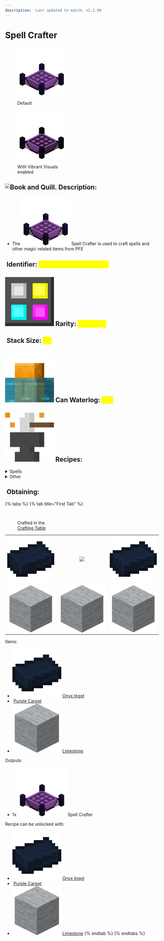 ```yaml
---
description: 'Last updated to match: v1.2.99'
---
```


# Spell Crafter

<div><figure><img src="https://github.com/ItsMePok/PFE/blob/wikiAssets/blockRenders/SpellCrafter.png?raw=true" alt=""><figcaption><p>Default</p></figcaption></figure> <figure><img src="https://github.com/ItsMePok/PFE/blob/wikiAssets/blockRenders/VVSpellCrafter.png?raw=true" alt=""><figcaption><p>With Vibrant Visuals <br>enabled</p></figcaption></figure></div>

## <img src="https://minecraft.wiki/images/Book_and_Quill_JE2_BE2.png?2128f" alt="Book and Quill." data-size="line"> Description: <a href="#description" id="description"></a>

* The <img src="https://github.com/ItsMePok/PFE/blob/wikiAssets/blockRenders/SpellCrafter.png?raw=true" alt="" data-size="line"> Spell Crafter is used to craft spells and other magic related items from PFE

## <img src="https://minecraft.wiki/images/Name_Tag_JE2_BE2.png?cbdc1" alt="" data-size="line"> Identifier: <mark style="color:yellow;">**poke\_pfe:spell\_crafter**</mark> <a href="#identifier" id="identifier"></a>

## <img src="https://github.com/ItsMePok/PFE/blob/wikiAssets/MiscIcons/Rarity.png?raw=true" alt="Rarity." data-size="line"> Rarity: <mark style="color:yellow;">Common</mark> <a href="#rarity" id="rarity"></a>

## <img src="https://minecraft.wiki/images/Light_Gray_Bundle_JE1_BE1.png?b552e" alt="" data-size="line"> Stack Size: <mark style="color:yellow;">64</mark> <a href="#stack-size" id="stack-size"></a>

## <img src="https://github.com/ItsMePok/PFE/blob/wikiAssets/MiscIcons/Waterlog.png?raw=true" alt="" data-size="line"> Can Waterlog: <mark style="color:yellow;">Yes</mark> <a href="#waterlog" id="waterlog"></a>

## <img src="https://github.com/ItsMePok/PFE/blob/wikiAssets/wikiMain/upgrade.png?raw=true" alt="" data-size="line"> Recipes:

<details>

<summary>Spells</summary>

<h2 align="center">4x <img src="https://github.com/ItsMePok/PFE/blob/wikiAssets/wikiMain/dodge_spell.png?raw=true" alt="" data-size="line"> <a href="../../tools/spells/dodge-spell.md">Dodge Spell</a></h2>

<table data-view="cards"><thead><tr><th>Item</th><th>Amount</th></tr></thead><tbody><tr><td><img src="https://minecraft.wiki/images/Paper_JE2_BE2.png?9c3be" alt="" data-size="line"> <a href="https://minecraft.wiki/w/Paper">Paper</a></td><td>1</td></tr><tr><td><img src="https://minecraft.wiki/images/Feather_JE3_BE2.png?b869b" alt="" data-size="line"> <a href="https://minecraft.wiki/w/Feather">Feather</a></td><td>3</td></tr><tr><td><img src="https://github.com/ItsMePok/PFE/blob/wikiAssets/wikiMain/sugar_water.png?raw=true" alt="" data-size="line"> <a href="../../items/foods/sugar-water.md">Sugar Water</a></td><td>1</td></tr></tbody></table>

<h2 align="center">4x <img src="https://github.com/ItsMePok/PFE/blob/wikiAssets/wikiMain/time_anchor_spell.png?raw=true" alt=""> <a href="../../tools/spells/time-anchor-spell.md">Time Anchor Spell</a></h2>

<table data-view="cards"><thead><tr><th>Item</th><th>Amount</th></tr></thead><tbody><tr><td><img src="https://minecraft.wiki/images/Paper_JE2_BE2.png?9c3be" alt="" data-size="line"> <a href="https://minecraft.wiki/w/Paper">Paper</a></td><td>1</td></tr><tr><td><img src="https://minecraft.wiki/images/Clock_JE3_BE3.gif?8eaae" alt="" data-size="line"> <a href="https://minecraft.wiki/w/Clock">Clock</a></td><td>1</td></tr></tbody></table>

<h2 align="center">4x <img src="https://github.com/ItsMePok/PFE/blob/wikiAssets/wikiMain/fireball_spell.png?raw=true" alt="" data-size="line"> <a href="../../tools/spells/fireball-spell.md">Fireball Spell</a></h2>

<table data-view="cards"><thead><tr><th>Item</th><th>Amount</th></tr></thead><tbody><tr><td><img src="https://minecraft.wiki/images/Paper_JE2_BE2.png?9c3be" alt="" data-size="line"> <a href="https://minecraft.wiki/w/Paper">Paper</a></td><td>1</td></tr><tr><td><img src="https://minecraft.wiki/images/Fire_Charge_JE2_BE2.png?07e21" alt="" data-size="line"> <a href="https://minecraft.wiki/w/Fire_Charge">Fire Charge</a></td><td>1</td></tr></tbody></table>

<h2 align="center">4x <img src="https://github.com/ItsMePok/PFE/blob/wikiAssets/wikiMain/gravity_spell.png?raw=true" alt="" data-size="line"> <a href="../../tools/spells/gravity-spell.md">Gravity Spell</a></h2>

<table data-view="cards"><thead><tr><th>Item</th><th>Amount</th></tr></thead><tbody><tr><td><img src="https://minecraft.wiki/images/Paper_JE2_BE2.png?9c3be" alt="" data-size="line"> <a href="https://minecraft.wiki/w/Paper">Paper</a></td><td>1</td></tr><tr><td><img src="https://minecraft.wiki/images/Ender_Pearl_JE3_BE2.png?829a7" alt="" data-size="line"> <a href="https://minecraft.wiki/w/Ender_Pearl">Ender Pearl</a></td><td>1</td></tr><tr><td><img src="https://github.com/ItsMePok/PFE/blob/wikiAssets/wikiMain/astral_ingot.png?raw=true" alt="" data-size="line"> <a href="../../items/ingots/astral-ingot.md">Astral Ingot</a></td><td>3</td></tr></tbody></table>

</details>

<details>

<summary>Other</summary>

<h2 align="center">4x <img src="https://github.com/ItsMePok/PFE/blob/wikiAssets/wikiMain/empty_vial.png?raw=true" alt="" data-size="line"> <a href="../../items/misc/empty-vial.md">Empty Vial</a></h2>

<table data-view="cards"><thead><tr><th>Item</th><th>Amount</th></tr></thead><tbody><tr><td><img src="https://minecraft.wiki/images/Oak_Planks.png?d9efa" alt="" data-size="line"> <a href="https://minecraft.wiki/w/Planks">Planks</a></td><td>1</td></tr><tr><td><img src="https://minecraft.wiki/images/Glass_JE4_BE2.png?fb219" alt="" data-size="line"> <a href="https://minecraft.wiki/w/Glass">Glass</a></td><td>2</td></tr></tbody></table>

<h2 align="center">1x <img src="https://github.com/ItsMePok/PFE/blob/wikiAssets/wikiMain/spell_pottery_sherd.png?raw=true" alt="" data-size="line"> <a href="../pottery-sherds/spell-pottery-sherd.md">Spell Pottery Sherd</a></h2>

<table data-view="cards"><thead><tr><th>Item</th><th>Amount</th></tr></thead><tbody><tr><td><img src="https://minecraft.wiki/images/Paper_JE2_BE2.png?9c3be" alt="" data-size="line"> <a href="https://minecraft.wiki/w/Paper">Paper</a></td><td>4</td></tr><tr><td><img src="https://minecraft.wiki/images/Brick_JE2_BE2.png?1ff17" alt="" data-size="line"> <a href="https://minecraft.wiki/w/Brick">Brick</a></td><td>1</td></tr></tbody></table>

<h2 align="center">1x <img src="https://github.com/ItsMePok/PFE/blob/wikiAssets/wikiMain/8_ball_icon.png?raw=true" alt="" data-size="line"> <a href="../misc/magic-8-ball.md">Magic 8 Ball</a></h2>

<table data-view="cards"><thead><tr><th>Item</th><th>Amount</th></tr></thead><tbody><tr><td><img src="https://github.com/ItsMePok/PFE/blob/wikiAssets/wikiMain/void_ingot.png?raw=true" alt="" data-size="line"> <a href="../../items/ingots/void-ingot.md">Void Ingot</a></td><td>8</td></tr><tr><td><img src="https://github.com/ItsMePok/PFE/blob/wikiAssets/blockRenders/SmoothLimestone.png?raw=true" alt="" data-size="line"> <a href="../misc/smooth-limestone.md">Smooth Limestone</a></td><td>1</td></tr></tbody></table>

</details>

## <img src="https://minecraft.wiki/images/thumb/Crafting_Table_JE4_BE3.png/150px-Crafting_Table_JE4_BE3.png?5767f" alt="" data-size="line"> Obtaining: <a href="#obtaining" id="obtaining"></a>

{% tabs %}
{% tab title="First Tab" %}
<figure><img src="https://minecraft.wiki/images/thumb/Crafting_Table_JE4_BE3.png/150px-Crafting_Table_JE4_BE3.png?5767f" alt=""><figcaption><p>Crafted in the<br><a href="https://minecraft.wiki/w/Crafting_Table">Crafting Table</a></p></figcaption></figure>

|                                                                                          |                                                                                          |                                                                                          |
| :--------------------------------------------------------------------------------------: | :--------------------------------------------------------------------------------------: | :--------------------------------------------------------------------------------------: |
|   ![](https://github.com/ItsMePok/PFE/blob/wikiAssets/wikiMain/onyx_ingot.png?raw=true)  |            ![](https://minecraft.wiki/images/Purple_Carpet_JE2_BE2.png?20d46)            |   ![](https://github.com/ItsMePok/PFE/blob/wikiAssets/wikiMain/onyx_ingot.png?raw=true)  |
| ![](https://github.com/ItsMePok/PFE/blob/wikiAssets/blockRenders/Limestone.png?raw=true) | ![](https://github.com/ItsMePok/PFE/blob/wikiAssets/blockRenders/Limestone.png?raw=true) | ![](https://github.com/ItsMePok/PFE/blob/wikiAssets/blockRenders/Limestone.png?raw=true) |

Items:

* <img src="https://github.com/ItsMePok/PFE/blob/wikiAssets/wikiMain/onyx_ingot.png?raw=true" alt="" data-size="line"> [Onyx Ingot](../../items/ingots/onyx-ingot.md)
* <img src="https://minecraft.wiki/images/Purple_Carpet_JE2_BE2.png?20d46" alt="" data-size="line"> [Purple Carpet](https://minecraft.wiki/w/Carpet#Purple)
* <img src="https://github.com/ItsMePok/PFE/blob/wikiAssets/blockRenders/Limestone.png?raw=true" alt="" data-size="line"> [Limestone](../misc/limestone.md)

Outputs:

* 1x <img src="https://github.com/ItsMePok/PFE/blob/wikiAssets/blockRenders/SpellCrafter.png?raw=true" alt="" data-size="line"> Spell Crafter

Recipe can be unlocked with:

* <img src="https://github.com/ItsMePok/PFE/blob/wikiAssets/wikiMain/onyx_ingot.png?raw=true" alt="" data-size="line"> [Onyx Ingot](../../items/ingots/onyx-ingot.md)
* <img src="https://minecraft.wiki/images/Purple_Carpet_JE2_BE2.png?20d46" alt="" data-size="line"> [Purple Carpet](https://minecraft.wiki/w/Carpet#Purple)
* <img src="https://github.com/ItsMePok/PFE/blob/wikiAssets/blockRenders/Limestone.png?raw=true" alt="" data-size="line"> [Limestone](../misc/limestone.md)
{% endtab %}
{% endtabs %}
